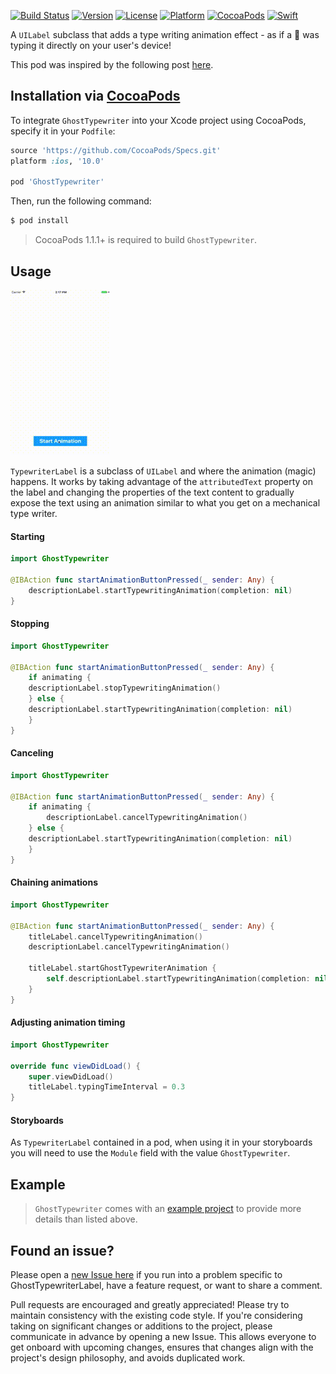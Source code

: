 [![Build Status](https://travis-ci.org/wibosco/GhostTypewriter.svg)](https://travis-ci.org/wibosco/GhostTypewriter)
[![Version](https://img.shields.io/cocoapods/v/GhostTypewriter.svg?style=flat)](http://cocoapods.org/pods/GhostTypewriter)
[![License](https://img.shields.io/cocoapods/l/GhostTypewriter.svg?style=flat)](http://cocoapods.org/pods/GhostTypewriter)
[![Platform](https://img.shields.io/cocoapods/p/GhostTypewriter.svg?style=flat)](http://cocoapods.org/pods/GhostTypewriter)
[![CocoaPods](https://img.shields.io/cocoapods/metrics/doc-percent/GhostTypewriter.svg)](http://cocoapods.org/pods/GhostTypewriter)
<a href="https://swift.org"><img src="https://img.shields.io/badge/Swift-4.2-orange.svg?style=flat" alt="Swift" /></a>
 
A `UILabel` subclass that adds a type writing animation effect - as if a 👻 was typing it directly on your user's device!

This pod was inspired by the following post [here](http://williamboles.me/ghost-typing-your-way-to-hollywood/).

## Installation via [CocoaPods](https://cocoapods.org/)

To integrate `GhostTypewriter` into your Xcode project using CocoaPods, specify it in your `Podfile`:

```ruby
source 'https://github.com/CocoaPods/Specs.git'
platform :ios, '10.0'

pod 'GhostTypewriter'
```

Then, run the following command:

```bash
$ pod install
```

> CocoaPods 1.1.1+ is required to build `GhostTypewriter`.

## Usage

![Animated Typing](typingAnimation.gif)

`TypewriterLabel` is a subclass of `UILabel` and where the animation (magic) happens. It works by taking advantage of the `attributedText` property on the label and changing the properties of the text content to gradually expose the text using an animation similar to what you get on a mechanical type writer. 

#### Starting

```swift
import GhostTypewriter

@IBAction func startAnimationButtonPressed(_ sender: Any) {
    descriptionLabel.startTypewritingAnimation(completion: nil)
}
```

#### Stopping

```swift
import GhostTypewriter

@IBAction func startAnimationButtonPressed(_ sender: Any) {
    if animating {
	descriptionLabel.stopTypewritingAnimation()
    } else {
	descriptionLabel.startTypewritingAnimation(completion: nil)
    }
}
```

#### Canceling

```swift
import GhostTypewriter

@IBAction func startAnimationButtonPressed(_ sender: Any) {
    if animating {
        descriptionLabel.cancelTypewritingAnimation()
    } else {
	descriptionLabel.startTypewritingAnimation(completion: nil)
    }
}
```

#### Chaining animations

```swift
import GhostTypewriter

@IBAction func startAnimationButtonPressed(_ sender: Any) {
    titleLabel.cancelTypewritingAnimation()
    descriptionLabel.cancelTypewritingAnimation()
    
    titleLabel.startGhostTypewriterAnimation {
        self.descriptionLabel.startTypewritingAnimation(completion: nil)
    }
}
```

#### Adjusting animation timing

```swift
import GhostTypewriter

override func viewDidLoad() {
    super.viewDidLoad()
    titleLabel.typingTimeInterval = 0.3
}
```

#### Storyboards

As `TypewriterLabel` contained in a pod, when using it in your storyboards you will need to use the `Module` field with the value `GhostTypewriter`.

## Example

> `GhostTypewriter` comes with an [example project](https://github.com/wibosco/GhostTypewriter/tree/master/Example) to provide more details than listed above.

## Found an issue?

Please open a [new Issue here](https://github.com/wibosco/GhostTypewriterLabel/issues/new) if you run into a problem specific to GhostTypewriterLabel, have a feature request, or want to share a comment.

Pull requests are encouraged and greatly appreciated! Please try to maintain consistency with the existing code style. If you're considering taking on significant changes or additions to the project, please communicate in advance by opening a new Issue. This allows everyone to get onboard with upcoming changes, ensures that changes align with the project's design philosophy, and avoids duplicated work.
